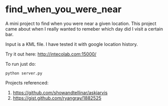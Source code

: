 find_when_you_were_near
=======================

A mini project to find when you were near a given location. 
This project came about when I really wanted to remeber which day did I visit a certain bar.

Input is a KML file. I have tested it with google location history.

Try it out here: http://intecolab.com:15000/

To run just do:
	
	python server.py

Projects referenced:

1. https://github.com/showandtellinar/askjarvis
2. https://gist.github.com/ryangray/1882525
